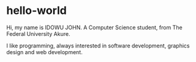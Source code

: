 # hello-world

Hi, my name is IDOWU JOHN. A Computer Science student, from The Federal University Akure.

I like programming, always interested in software development, graphics design and web development.
